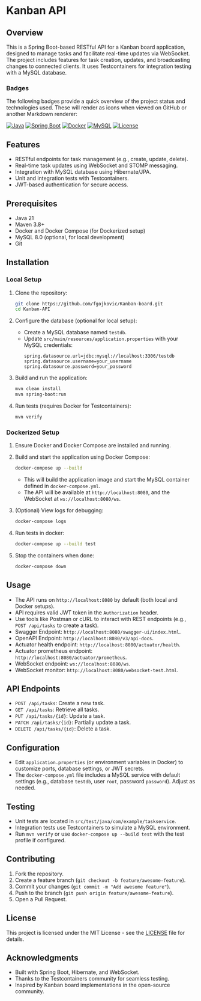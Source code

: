 # Kanban API

## Overview
This is a Spring Boot-based RESTful API for a Kanban board application, designed to manage tasks and facilitate real-time updates via WebSocket. The project includes features for task creation, updates, and broadcasting changes to connected clients. It uses Testcontainers for integration testing with a MySQL database.

### Badges
The following badges provide a quick overview of the project status and technologies used. These will render as icons when viewed on GitHub or another Markdown renderer:

[![Java](https://img.shields.io/badge/Java-21-blue.svg)](https://www.oracle.com/java/)
[![Spring Boot](https://img.shields.io/badge/Spring%20Boot-3.4.5-green.svg)](https://spring.io/projects/spring-boot)
[![Docker](https://img.shields.io/badge/Docker-Enabled-blue.svg)](https://www.docker.com/)
[![MySQL](https://img.shields.io/badge/MySQL-8.0-orange.svg)](https://www.mysql.com/)
[![License](https://img.shields.io/badge/License-MIT-yellow.svg)](https://opensource.org/licenses/MIT)

## Features
- RESTful endpoints for task management (e.g., create, update, delete).
- Real-time task updates using WebSocket and STOMP messaging.
- Integration with MySQL database using Hibernate/JPA.
- Unit and integration tests with Testcontainers.
- JWT-based authentication for secure access.

## Prerequisites
- Java 21
- Maven 3.8+
- Docker and Docker Compose (for Dockerized setup)
- MySQL 8.0 (optional, for local development)
- Git

## Installation

### Local Setup
1. Clone the repository:
   ```bash
   git clone https://github.com/fgojkovic/Kanban-board.git
   cd Kanban-API
   ```

2. Configure the database (optional for local setup):
   - Create a MySQL database named `testdb`.
   - Update `src/main/resources/application.properties` with your MySQL credentials:
     ```properties
     spring.datasource.url=jdbc:mysql://localhost:3306/testdb
     spring.datasource.username=your_username
     spring.datasource.password=your_password
     ```

3. Build and run the application:
   ```bash
   mvn clean install
   mvn spring-boot:run
   ```

4. Run tests (requires Docker for Testcontainers):
   ```bash
   mvn verify
   ```

### Dockerized Setup
1. Ensure Docker and Docker Compose are installed and running.
2. Build and start the application using Docker Compose:
   ```bash
   docker-compose up --build
   ```
   - This will build the application image and start the MySQL container defined in `docker-compose.yml`.
   - The API will be available at `http://localhost:8080`, and the WebSocket at `ws://localhost:8080/ws`.

3. (Optional) View logs for debugging:
   ```bash
   docker-compose logs
   ```

4. Run tests in docker:
    ```bash
    docker-compose up --build test
    ```
5. Stop the containers when done:
   ```bash
   docker-compose down
   ```

## Usage
- The API runs on `http://localhost:8080` by default (both local and Docker setups).
- API requires valid JWT token in the `Authorization` header.
- Use tools like Postman or cURL to interact with REST endpoints (e.g., `POST /api/tasks` to create a task).
- Swagger Endpoint: `http://localhost:8080/swagger-ui/index.html`.
- OpenAPI Endpoint: `http://localhost:8080/v3/api-docs`.
- Actuator health endpoint: `http://localhost:8080/actuator/health`.
- Actuator prometheus endpoint: `http://localhost:8080/actuator/prometheus`.
- WebSocket endpoint: `ws://localhost:8080/ws`.
- WebSocket monitor: `http://localhost:8080/websocket-test.html`.


## API Endpoints
- `POST /api/tasks`: Create a new task.
- `GET /api/tasks`: Retrieve all tasks.
- `PUT /api/tasks/{id}`: Update a task.
- `PATCH /api/tasks/{id}`: Partially update a task.
- `DELETE /api/tasks/{id}`: Delete a task.

## Configuration
- Edit `application.properties` (or environment variables in Docker) to customize ports, database settings, or JWT secrets.
- The `docker-compose.yml` file includes a MySQL service with default settings (e.g., database `testdb`, user `root`, password `password`). Adjust as needed.

## Testing
- Unit tests are located in `src/test/java/com/example/taskservice`.
- Integration tests use Testcontainers to simulate a MySQL environment.
- Run `mvn verify` or use `docker-compose up --build test` with the test profile if configured.

## Contributing
1. Fork the repository.
2. Create a feature branch (`git checkout -b feature/awesome-feature`).
3. Commit your changes (`git commit -m "Add awesome feature"`).
4. Push to the branch (`git push origin feature/awesome-feature`).
5. Open a Pull Request.

## License
This project is licensed under the MIT License - see the [LICENSE](LICENSE) file for details.

## Acknowledgments
- Built with Spring Boot, Hibernate, and WebSocket.
- Thanks to the Testcontainers community for seamless testing.
- Inspired by Kanban board implementations in the open-source community.